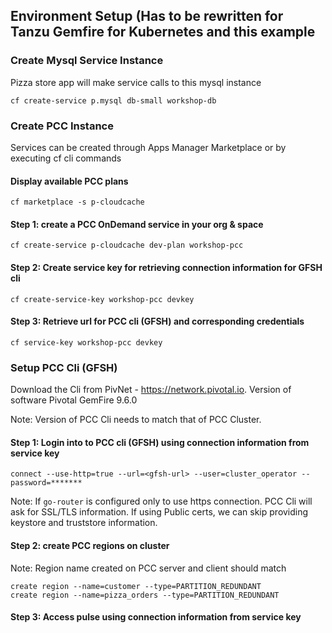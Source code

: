 ## Environment Setup (Has to be rewritten for Tanzu Gemfire for Kubernetes and this example

### Create Mysql Service Instance

Pizza store app will make service calls to this mysql instance

```
cf create-service p.mysql db-small workshop-db
```

### Create PCC Instance
Services can be created through Apps Manager Marketplace or by executing cf cli commands

#### Display available PCC plans

```
cf marketplace -s p-cloudcache
```

#### Step 1: create a PCC OnDemand service in your org & space

```
cf create-service p-cloudcache dev-plan workshop-pcc

```

#### Step 2: Create service key for retrieving connection information for GFSH cli

```
cf create-service-key workshop-pcc devkey
```

#### Step 3: Retrieve url for PCC cli (GFSH) and corresponding credentials

```
cf service-key workshop-pcc devkey
```

### Setup PCC Cli (GFSH)

Download the Cli from PivNet - https://network.pivotal.io. Version of software Pivotal GemFire 9.6.0


Note: Version of PCC Cli needs to match that of PCC Cluster.

#### Step 1: Login into to PCC cli (GFSH) using connection information from service key

```
connect --use-http=true --url=<gfsh-url> --user=cluster_operator --password=*******
```

Note: If `go-router` is configured only to use https connection. PCC Cli will ask for SSL/TLS information. If using Public certs, we can skip providing keystore and truststore information.

#### Step 2: create PCC regions on cluster

Note: Region name created on PCC server and client should match

```
create region --name=customer --type=PARTITION_REDUNDANT
create region --name=pizza_orders --type=PARTITION_REDUNDANT
```

#### Step 3: Access pulse using connection information from service key 
